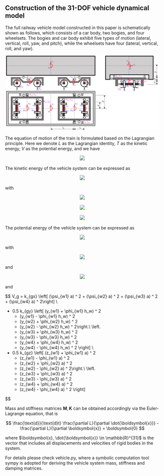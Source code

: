 ## Construction of the 31-DOF vehicle dynamical model

The full railway vehicle model constructed in this paper is schematically shown as follows, which consists of a car body, two bogies, and four wheelsets. The bogies and car body exhibit five types of motion (lateral, vertical, roll, yaw, and pitch), while the wheelsets have four (lateral, vertical, roll, and yaw).

<p align="center">
    <img width="800" src="Images/F_vehicle.png" alt="Schematic diagram of 31-DOF railway vehicle mode">
</p>

<!-- <div align="center">
	<img src="Images/F_vehicle.png" width=800 alt>
</div>
![Images/F_vehicle.png]
*Schematic diagram of 31-DOF railway vehicle model* -->

The equation of motion of the train is formulated based on the Lagrangian principle. Here we denote $L$ as the Lagrangian identity, $T$ as the kinetic energy, $V$ as the potential energy, and we have

<p align="center">
<img src="https://latex.codecogs.com/svg.image?L=T-V" />
</p>

The kinetic energy of the vehicle system can be expressed as

<p align="center">
<img src="https://latex.codecogs.com/svg.image?T=T_c&plus;T_b&plus;T_w" />
</p>

with

<!-- T_c = \frac{1}{2} \left[m_c(\dot{y}_c^2+\dot{z}_c^2)+I_{cx} \dot{\phi}_c^2+I_{cy} \dot{\theta}_c^2+I_{cz} \dot{\psi}_c^2 \right] -->
<p align="center">
<img src="https://latex.codecogs.com/svg.image?T_c=\frac{1}{2}\left[m_c(\dot{y}_c^2&plus;\dot{z}_c^2)&plus;I_{cx}\dot{\phi}_c^2&plus;I_{cy}\dot{\theta}_c^2&plus;I_{cz}\dot{\psi}_c^2\right]" />
</p>
<!-- $$
T_b = \sum_{i=1}^2 T_{bi} = \sum_{i=1}^2 \frac{1}{2}\left[m_b(\dot{y}_{bi}^2+\dot{z}_{bi}^2)+I_{bx} \dot{\phi}_{bi}^2+I_{by} \dot{\theta}_{bi}^2+I_{bz} \dot{\psi}_{bi}^2 \right]
$$ -->
<p align="center">
<img src="https://latex.codecogs.com/svg.image?T_b=\sum_{i=1}^2&space;T_{bi}=\sum_{i=1}^2\frac{1}{2}\left[m_b(\dot{y}_{bi}^2&plus;\dot{z}_{bi}^2)&plus;I_{bx}\dot{\phi}_{bi}^2&plus;I_{by}\dot{\theta}_{bi}^2&plus;I_{bz}\dot{\psi}_{bi}^2\right]" />
</p>
<!-- $$
T_w = \sum_{i=1}^4 T_{wi} = \sum_{i=1}^4 \frac{1}{2}\left[m_b(\dot{y}_{wi}^2+\dot{z}_{wi}^2)  + I_{wx} \dot{\phi}_{wi}^2+I_{wz} \dot{\psi}_{wi}^2\right]
$$ -->
<p align="center">
<img src="https://latex.codecogs.com/svg.image?T_w=\sum_{i=1}^4&space;T_{wi}=\sum_{i=1}^4\frac{1}{2}\left[m_b(\dot{y}_{wi}^2&plus;\dot{z}_{wi}^2)&plus;I_{wx}\dot{\phi}_{wi}^2&plus;I_{wz}\dot{\psi}_{wi}^2\right]" />
</p>
The potential energy of the vehicle system can be expressed as

<!-- $$
V = V_s + V_p + V_g
$$ -->
<p align="center">
<img src="https://latex.codecogs.com/svg.image?V=V_s&plus;V_p&plus;V_g" />
</p>
with

<!-- $$
V_s = 0.5 k_{sx} \left[\left(\theta_c h_2 + \theta_{b1} h_3 - \psi_c b_2 + \psi_{b1} b_2\right)^2 + \left(\theta_c h_2 + \theta_{b1} h_3 + \psi_c b_2 - \psi_{b1} b_2\right)^2 \right. \\\\
\left.+ \left(\theta_c h_2 + \theta_{b2} h_3 - \psi_c b_2 + \psi_{b2} b_2\right)^2 + \left(\theta_c h_2 + \theta_{b2} h_3 + \psi_c b_2 - \psi_{b2} b_2\right)^2\right] \\\\+ 0.5 k_{sy} \left[\left(y_c - \phi_c h_2 + \psi_c l_2 - y_{b1} - \phi_{b1} h_3\right)^2 + \left(y_c - \phi_c h_2 + \psi_c l_2 - y_{b1} - \phi_{b1} h_3\right)^2 \right.\\\\
\left.+ \left(y_c - \phi_c h_2 - \psi_c l_2 - y_{b2} - \phi_{b2} h_3\right)^2 + \left(y_c - \phi_c h_2 - \psi_c l_2 - y_{b2} - \phi_{b2} h_3\right)^2\right] \ +\\\\ 0.5 k_{sz} \left[\left(z_c - \phi_c b_2 + \theta_c l_2 - z_{b1} + \phi_{b1} b_2\right)^2 + \left(z_c + \phi_c b_2 + \theta_c l_2 - z_{b1} - \phi_{b1} b_2\right)^2 \right.\\\\
\left.+ \left(z_c - \phi_c b_2 - \theta_c l_2 - z_{b2} + \phi_{b2} b_2\right)^2 + \left(z_c + \phi_c b_2 - \theta_c l_2 - z_{b2} - \phi_{b2} b_2\right)^2\right]
$$ -->
<p align="center">
<img src="https://latex.codecogs.com/svg.image?V_s=0.5&space;k_{sx}\left[\left(\theta_c&space;h_2&plus;\theta_{b1}h_3-\psi_c&space;b_2&plus;\psi_{b1}b_2\right)^2&plus;\left(\theta_c&space;h_2&plus;\theta_{b1}h_3&plus;\psi_c&space;b_2-\psi_{b1}b_2\right)^2\right.\\\left.&plus;\left(\theta_c&space;h_2&plus;\theta_{b2}h_3-\psi_c&space;b_2&plus;\psi_{b2}b_2\right)^2&plus;\left(\theta_c&space;h_2&plus;\theta_{b2}h_3&plus;\psi_c&space;b_2-\psi_{b2}b_2\right)^2\right]\\&plus;0.5&space;k_{sy}\left[\left(y_c-\phi_c&space;h_2&plus;\psi_c&space;l_2-y_{b1}-\phi_{b1}h_3\right)^2&plus;\left(y_c-\phi_c&space;h_2&plus;\psi_c&space;l_2-y_{b1}-\phi_{b1}h_3\right)^2\right.\\\left.&plus;\left(y_c-\phi_c&space;h_2-\psi_c&space;l_2-y_{b2}-\phi_{b2}h_3\right)^2&plus;\left(y_c-\phi_c&space;h_2-\psi_c&space;l_2-y_{b2}-\phi_{b2}h_3\right)^2\right]\\&plus;0.5&space;k_{sz}\left[\left(z_c-\phi_c&space;b_2&plus;\theta_c&space;l_2-z_{b1}&plus;\phi_{b1}b_2\right)^2&plus;\left(z_c&plus;\phi_c&space;b_2&plus;\theta_c&space;l_2-z_{b1}-\phi_{b1}b_2\right)^2\right.\\\left.&plus;\left(z_c-\phi_c&space;b_2-\theta_c&space;l_2-z_{b2}&plus;\phi_{b2}b_2\right)^2&plus;\left(z_c&plus;\phi_c&space;b_2-\theta_c&space;l_2-z_{b2}-\phi_{b2}b_2\right)^2\right]" />
</p>

and

<p align="center">
<img src="https://latex.codecogs.com/svg.image?V_p=0.5&space;k_{px}\left[(\psi_{b1}b_1-\theta_{b1}h_1-\psi_{w1}b_1)^2&plus;(\psi_{b1}b_1&plus;\theta_{b1}h_1-\psi_{w1}b_1)^2&plus;\right.\\\left.(\psi_{b1}b_1-\theta_{b1}h_1-\psi_{w2}b_1)^2&plus;(\psi_{b1}b_1&plus;\theta_{b1}h_1-\psi_{w2}b_1)^2\right.\\\left.&plus;(\psi_{b2}b_1-\theta_{b2}h_1-\psi_{w3}b_1)^2&plus;(\psi_{b2}b_1&plus;\theta_{b2}h_1-\psi_{w3}b_1)^2\right.\\\left.&plus;(\psi_{b2}b_1-\theta_{b2}h_1-\psi_{w4}b_1)^2&plus;(\psi_{b2}b_1&plus;\theta_{b2}h_1-\psi_{w4}b_1)^2\right]\\&plus;0.5&space;k_{py}\left[(y_{b1}-\phi_{b1}h_1&plus;\psi_{b1}l_1-y_{w1})^2&plus;(y_{b1}-\phi_{b1}h_1&plus;\psi_{b1}l_1-y_{w1})^2\right.\\\left.&plus;(y_{b1}-\phi_{b1}h_1-\psi_{b1}l_1-y_{w2})^2&plus;(y_{b1}-\phi_{b1}h_1-\psi_{b1}l_1-y_{w2})^2\right.\\\left.&plus;(y_{b2}-\phi_{b2}h_1&plus;\psi_{b2}l_1-y_{w3})^2&plus;(y_{b2}-\phi_{b2}h_1&plus;\psi_{b2}l_1-y_{w3})^2\right.\\\left.&plus;(y_{b2}-\phi_{b2}h_1-\psi_{b2}l_1-y_{w4})^2&plus;(y_{b2}-\phi_{b2}h_1-\psi_{b2}l_1-y_{w4})^2\right]\\&plus;0.5&space;k_{pz}\left[(z_{b1}&plus;\phi_{b1}b_1-\theta_{b1}l_1-z_{w1}-\phi_{w1}b_1)^2&plus;(z_{b1}-\phi_{b1}b_1-\theta_{b1}l_1-z_{w1}&plus;\phi_{w1}b_1)^2\right.\\\left.&plus;(z_{b1}&plus;\phi_{b1}b_1&plus;\theta_{b1}l_1-z_{w2}-\phi_{w2}b_1)^2&plus;(z_{b1}-\phi_{b1}b_1&plus;\theta_{b1}l_1-z_{w2}&plus;\phi_{w2}b_1)^2\right.\\\left.&plus;(z_{b2}&plus;\phi_{b2}b_1-\theta_{b2}l_1-z_{w3}-\phi_{w3}b_1)^2&plus;(z_{b2}-\phi_{b2}b_1-\theta_{b2}l_1-z_{w3}&plus;\phi_{w3}b_1)^2\right.\\\left.&plus;(z_{b2}&plus;\phi_{b2}b_1&plus;\theta_{b2}l_1-z_{w4}-\phi_{w4}b_1)^2&plus;(z_{b2}-\phi_{b2}b_1&plus;\theta_{b2}l_1-z_{w4}&plus;\phi_{w4}b_1)^2\right]" />
</p>
<!-- $$
V_p = 0.5 k_{px} \left[ ( \psi_{b1} b_1 - \theta_{b1} h_1 - \psi_{w1} b_1 )^2 + ( \psi_{b1} b_1 + \theta_{b1} h_1 - \psi_{w1} b_1 )^2 + \right.\\
\left. ( \psi_{b1} b_1 - \theta_{b1} h_1 - \psi_{w2} b_1 )^2 + ( \psi_{b1} b_1 + \theta_{b1} h_1 - \psi_{w2} b_1 )^2 \right.\\
\left.+ ( \psi_{b2} b_1 - \theta_{b2} h_1 - \psi_{w3} b_1 )^2 + ( \psi_{b2} b_1 + \theta_{b2} h_1 - \psi_{w3} b_1 )^2 \right.\\
\left.+ ( \psi_{b2} b_1 - \theta_{b2} h_1 - \psi_{w4} b_1 )^2 + ( \psi_{b2} b_1 + \theta_{b2} h_1 - \psi_{w4} b_1 )^2 \right] \\
+ 0.5 k_{py} \left[ ( y_{b1} - \phi_{b1} h_1 + \psi_{b1} l_1 - y_{w1} )^2 + ( y_{b1} - \phi_{b1} h_1 + \psi_{b1} l_1 - y_{w1} )^2 \right.\\
\left.+ ( y_{b1} - \phi_{b1} h_1 - \psi_{b1} l_1 - y_{w2} )^2 + ( y_{b1} - \phi_{b1} h_1 - \psi_{b1} l_1 - y_{w2} )^2 \right.\\
\left.+ ( y_{b2} - \phi_{b2} h_1 + \psi_{b2} l_1 - y_{w3} )^2 + ( y_{b2} - \phi_{b2} h_1 + \psi_{b2} l_1 - y_{w3} )^2 \right.\\
\left.+ ( y_{b2} - \phi_{b2} h_1 - \psi_{b2} l_1 - y_{w4} )^2 + ( y_{b2} - \phi_{b2} h_1 - \psi_{b2} l_1 - y_{w4} )^2 \right] \\
+ 0.5 k_{pz} \left[ ( z_{b1} + \phi_{b1} b_1 - \theta_{b1} l_1 - z_{w1} - \phi_{w1} b_1 )^2 + ( z_{b1} - \phi_{b1} b_1 - \theta_{b1} l_1 - z_{w1} + \phi_{w1} b_1 )^2 \right.\\
\left.+ ( z_{b1} + \phi_{b1} b_1 + \theta_{b1} l_1 - z_{w2} - \phi_{w2} b_1 )^2 + ( z_{b1} - \phi_{b1} b_1 + \theta_{b1} l_1 - z_{w2} + \phi_{w2} b_1 )^2 \right.\\
\left.+ ( z_{b2} + \phi_{b2} b_1 - \theta_{b2} l_1 - z_{w3} - \phi_{w3} b_1 )^2 + ( z_{b2} - \phi_{b2} b_1 - \theta_{b2} l_1 - z_{w3} + \phi_{w3} b_1 )^2 \right.\\
\left.+ ( z_{b2} + \phi_{b2} b_1 + \theta_{b2} l_1 - z_{w4} - \phi_{w4} b_1 )^2 + ( z_{b2} - \phi_{b2} b_1 + \theta_{b2} l_1 - z_{w4} + \phi_{w4} b_1 )^2 \right]
$$ -->

and

$$
V_g =
    k_{gx}  \left[
        (\psi_{w1}  a) ^ 2 + (\psi_{w2}  a) ^ 2 + (\psi_{w3}  a) ^ 2 + (\psi_{w4}  a) ^ 2\right] \\
  + 0.5  k_{gy}  \left[
        (y_{w1} + \phi_{w1}  h_w) ^ 2
      + (y_{w1} - \phi_{w1}  h_w) ^ 2
      + (y_{w2} + \phi_{w2}  h_w) ^ 2
      + (y_{w2} - \phi_{w2}  h_w) ^ 2\right.\\
\left.
      + (y_{w3} + \phi_{w3}  h_w) ^ 2
      + (y_{w3} - \phi_{w3}  h_w) ^ 2
      + (y_{w4} + \phi_{w4}  h_w) ^ 2
      + (y_{w4} - \phi_{w4}  h_w) ^ 2
    \right] \\
  + 0.5  k_{gz}  \left[
        (z_{w1} + \phi_{w1}  a) ^ 2
      + (z_{w1} - \phi_{w1}  a) ^ 2
      + (z_{w2} + \phi_{w2}  a) ^ 2
      + (z_{w2} - \phi_{w2}  a) ^ 2\right.\\
\left.
      + (z_{w3} + \phi_{w3}  a) ^ 2
      + (z_{w3} - \phi_{w3}  a) ^ 2
      + (z_{w4} + \phi_{w4}  a) ^ 2
      + (z_{w4} - \phi_{w4}  a) ^ 2
    \right]


$$

Mass and stiffness matrices $\mathbf{M}, \mathbf{K}$ can be obtained accordingly via the Euler-Lagrange equation, that is

$$
\frac{\text{d}}{\text{d}t} \frac{\partial L}{\partial \dot{\boldsymbol{x}}} - \frac{\partial L}{\partial \boldsymbol{x}} = \boldsymbol{0}
$$

where $\boldsymbol{x}, \dot{\boldsymbol{x}} \in \mathbb{R}^{31}$ is the vector that includes all displacements and velocities of rigid bodies in the system.

For details please check vehicle.py, where a symbolic computation tool sympy is adopted for deriving the vehicle system mass, stiffness and damping matrices.
